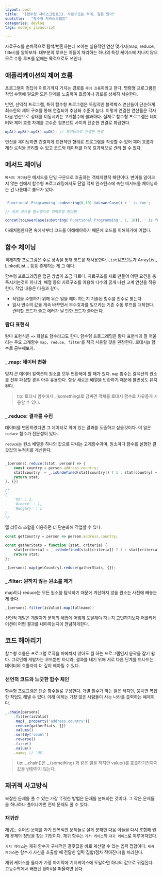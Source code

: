 ```yaml
---
layout: post
title:  "[함수형 자바스크립트]3. 자료구조는 적게, 일은 많이"
subtitle:   "함수형 자바스크립트"
categories: devlog
tags: nodejs javascript

---
```


자료구조를 순차적으로 탐색/변환하는데 쓰이는 실용적인 연산 몇가지(map, reduce, filter)를 알아보자. 대부분의 루프는 이들이 처리하는 하나의 특정 케이스에 지나지 않으므로 수동 루프를 없애는 목적으로도 쓰인다.

## 애플리케이션의 제어 흐름

프로그램이 정답에 이르기까지 거치는 경로를 `제어 흐름`이라고 한다. 명령형 프로그램은 작업 수행에 필요한 모든 단계를 노출하여 흐름이나 경로를 상세히 서술한다.

반면, 선억적 프로그램, 특히 함수형 프로그램은 독립적인 블랙박스 연산들이 단순하게 최소한의 제어 구조를 통해 연결되어 추상화 수준이 높다. 이렇게 연결한 연산들은 각자 다음 연산으로 상태를 이동시키는 고계함수에 불과하다. 실제로 함수형 프로그램은 데이터와 제어 흐름 자체를 고수준 컴포넌트 사이의 단순한 연결로 취급한다.

```js
opA().opB().opC().opD(); // 체이닝으로 간결한 연결
```

연산을 체이닝하면 간결하게 표현적인 형태로 프로그램을 작성할 수 있어 제어 흐름과 계산 로직을 분리할 수 있고 코드와 데이터를 더욱 효과적으로 관리 할 수 있다.

## 메서드 체이닝

`메서드 체이닝`은 메서드를 단일 구문으로 호출하는 객체지향적 패턴이다. 변이를 일이크지 않는 선에서 함수형 프로그래밍에서도 단일 객체 인스턴스에 속한 메서드를 체이닝하는 건 나름대로 쓸모가 있다.

```js

'Functional Programming'.substring(0,10).toLowerCase() + ' is fun';

// 위의 코드를 함수형으로 리팩토링 한다면

concat(toLowerCase(substring('Functional Programming', 1, 10)), ' is fun');

```

아래처럼한다면 속에서부터 코드를 이해해야하기 때문에 코드를 이해하기에 어렵다.

## 함수 체이닝

객체지향 프로그램은 주로 상속을 통해 코드를 재사용한다. `List`컴포넌트가 ArrayList, LinkedList... 등등 존재하는 게 그 예다.

함수형 프로그래밍은 접근 방법이 조금 다르다. 자료구조를 새로 만들어 어떤 요건을 충족시키는것이 아니라, 배열 등의 자료구조를 이용해 다수의 굵게 나뉜 고계 연산을 적용한다. 작업 내용은 다음과 같다.

- 작업을 수행하기 위해 무슨 일을 해야 하는지 기술된 함수를 인수로 받는다.
- 임시 변수의 값을 계속 바꾸면서 부수효과를 일으키는 기존 수동 루프를 대체한다. 관리할 코드가 줄고 에러가 날 만한 코드가 줄어든다.

### 람다 표현식

람다 표현식은 `=>` 화살표 함수라고도 한다. 함수형 프로그래밍은 람다 표현식과 잘 어울리는 주요 고계함수 `map, reduce, filter`를 적극 사용할 것을 권장한다. 로대시js 함수로 공부해보자.

### _.map: 데이터 변환

덩치 큰 데이터 컬렉션의 원소를 모두 변환해야 할 때가 있다. `map` 함수는 컬렉션의 원소를 전부 파싱할 경우 아주 유용한다. 항상 새로운 배열을 반환하기 때문에 불변성도 유지된다.

> tip: 로대시 함수에서 _(something)로 감싸면 객체를 로대시 함수로 자유롭게 사용할 수 있다.

### _.reduce: 결과를 수집

데이터를 변환하였다면 그 데이터로 의미 있는 결과를 도출하고 싶을것이다. 이 일은 `reduce` 함수가 전문성이 있다.

`reduce`는 원소 배열을 하나의 값으로 짜내는 고계함수이며, 원소마다 함수를 실행한 결괏값의 누적치를 계산한다.

```js

_(persons).reduce((stat, person) => {
    const country = person.address.country;
    stat[country] = _.isUndefined(stat[country]) ? 1 : stat[country] + 1;
    return stat;
}, {})

/*
{
    'US' : 2,
    'Greece' : 1,
    'Hungary' : 1
}
*/

```

맵 리듀스 조합을 이용하면 더 단순화해 작업할 수 있다.

```js
const getCountry = person => person.address.country;

const gatherStats = function (stat, criteria) {
    stat[criteria] = _.isUndefined(stat[criteria]) ? 1 : stat[criteria] + 1;
    return stat;
};

_(persons).map(getCountry).reduce(gatherStats, {});
```

### _.filter: 원하지 않는 원소를 제거

map이나 reduce는 모든 원소를 탐색하기 때문에 계산하지 않을 원소는 사전에 빼놓는게 좋다. 

```js
_(persons).filter(isValid).map(fullname);
```

선언적 개발은 개발자가 문제의 해법에 어떻게 도달해야 하는지 고민하기보다 어플리케이션이 어떤 결과를 내야하는지에 전념하게한다.

## 코드 헤아리기

함수형 흐름은 프로그램 로직을 파헤치지 않아도 뭘 하는 프로그램인지 윤곽을 잡기 쉽다. 그로인해 개발자는 코드뿐만 아니라, 결과를 내기 위해 서로 다른 단계를 드나드는 데이터의 흐름까지 더 깊이 헤아릴 수 있다.

### 선언적 코드와 느긋한 함수 체인

함수형 프로그램은 단순 함수들로 구성한다. 개별 함수가 하는 일은 작지만, 뭉치면 복잡한 작업도 해낼 수 있다. 아래 예제는 가장 많은 사람들이 사는 나라를 출력하는 예제이다.

```js
_.chain(persons)
    .filter(isValid)
    .map(_.property('address.country'))
    .reduce(gatherStats, {})
    .values()
    .sortBy('count')
    .reverse()
    .firse()
    .value()
    .name; // 'US'
```

> tip: _.chain()은 _.(something) 과 같은 일을 하지만 value()를 호출하기전까지 값을 반환하지 않는다.

## 재귀적 사고방식

복잡한 문제를 풀 수 있는 가장 뚜렷한 방법은 문제를 분해하는 것이다. 그 작은 문제들을 하나하나 풀어나가면 전체 문제도 풀 수 있다.

### 재귀란

재귀는 주어진 문제를 자기 반복적인 문제들로 잘게 분해한 다음 이들을 다시 조합해 원래 문제의 정답을 찾는 기법이다. 재귀 함수는 `기저 케이스`와 `재귀 케이스`로 이루어져있다.

`기저 케이스`는 재귀 함수가 구체적인 결괏값을 바로 계산할 수 있는 입력 집합이다. `재귀 케이스`는 함수가 자신을 호출할 때 전달한 입력 집합(점차 작아진다)을 처리한다.

재귀 케이스를 돌다가 가장 마지막에 기저케이스에 도달하면 하나의 값으로 귀결된다. 고등수학에서 배웠던 `점화식`을 떠올리면 된다.
